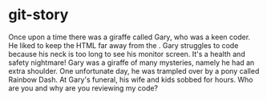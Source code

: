 # git-story
Once upon a time there was a giraffe called Gary, who was a keen coder.
He liked to keep the HTML <head> far away from the <body>.
Gary struggles to code because his neck is too long to see his monitor screen. It's a health and safety nightmare!
Gary was a giraffe of many mysteries, namely he had an extra shoulder.
One unfortunate day, he was trampled over by a pony called Rainbow Dash.
At Gary's funeral, his wife and kids sobbed for hours.
Who are you and why are you reviewing my code?